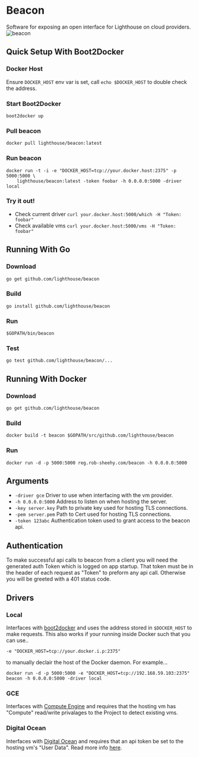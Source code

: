 # Beacon
Software for exposing an open interface for Lighthouse on cloud providers.
![beacon](http://i.imgur.com/OGIcqyq.png)

## Quick Setup With Boot2Docker
### Docker Host
Ensure ```DOCKER_HOST``` env var is set, call ```echo $DOCKER_HOST``` to double check the address.
### Start Boot2Docker
```
boot2docker up
```
### Pull beacon
```
docker pull lighthouse/beacon:latest
```
### Run beacon
```
docker run -t -i -e "DOCKER_HOST=tcp://your.docker.host:2375" -p 5000:5000 \
    lighthouse/beacon:latest -token foobar -h 0.0.0.0:5000 -driver local
```
### Try it out!
* Check current driver ```curl your.docker.host:5000/which -H "Token: foobar"```
* Check available vms ```curl your.docker.host:5000/vms -H "Token: foobar"```

## Running With Go
### Download
```
go get github.com/lighthouse/beacon
```
### Build
```
go install github.com/lighthouse/beacon
```
### Run
```
$GOPATH/bin/beacon
```
### Test
```
go test github.com/lighthouse/beacon/...
```

## Running With Docker
### Download
```
go get github.com/lighthouse/beacon
```
### Build
```
docker build -t beacon $GOPATH/src/github.com/lighthouse/beacon
```
### Run
```
docker run -d -p 5000:5000 reg.rob-sheehy.com/beacon -h 0.0.0.0:5000
```

## Arguments
* ```-driver gce``` Driver to use when interfacing with the vm provider.
* ```-h 0.0.0.0:5000``` Address to listen on when hosting the server.
* ```-key server.key``` Path to private key used for hosting TLS connections.
* ```-pem server.pem``` Path to Cert used for hosting TLS connections.
* ```-token 123abc``` Authentication token used to grant access to the beacon api.


## Authentication
To make successful api calls to beacon from a client you will need the generated auth Token which is logged on app startup.
That token must be in the header of each request as "Token" to preform any api call. Otherwise you will be greeted with a 401 status code.

## Drivers

### Local
Interfaces with [boot2docker](http://boot2docker.io/) and uses the address stored in ```$DOCKER_HOST``` to make requests. This also works if your running inside Docker such that you can use..
```
-e "DOCKER_HOST=tcp://your.docker.i.p:2375"
```
to manually declair the host of the Docker daemon. For example...
```
docker run -d -p 5000:5000 -e "DOCKER_HOST=tcp://192.168.59.103:2375" beacon -h 0.0.0.0:5000 -driver local
```

### GCE
Interfaces with [Compute Engine](https://cloud.google.com/compute/) and requires that the hosting vm has "Compute" read/write privalages to the Project to detect existing vms.

### Digital Ocean
Interfaces with [Digital Ocean](https://www.digitalocean.com/) and requires that an api token be set to the hosting vm's "User Data".  Read more info [here](https://github.com/lighthouse/beacon/pull/4).
